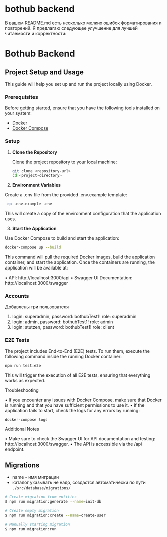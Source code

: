 # bothub backend

В вашем README.md есть несколько мелких ошибок форматирования и повторений. Я предлагаю следующее улучшение для лучшей читаемости и корректности:

# Bothub Backend

## Project Setup and Usage

This guide will help you set up and run the project locally using Docker.

### Prerequisites

Before getting started, ensure that you have the following tools installed on your system:

- [Docker](https://www.docker.com/get-started)
- [Docker Compose](https://docs.docker.com/compose/install/)

### Setup

1. **Clone the Repository**

   Clone the project repository to your local machine:

   ```bash
   git clone <repository-url>
   cd <project-directory>
   ```

2. **Environment Variables**

Create a .env file from the provided .env.example template:

```bash
 cp .env.example .env
```

This will create a copy of the environment configuration that the application uses.

3. **Start the Application**

Use Docker Compose to build and start the application:

```bash
docker-compose up --build
```

This command will pull the required Docker images, build the application container, and start the application.
Once the containers are running, the application will be available at:

• API: http://localhost:3000/api
• Swagger UI Documentation: http://localhost:3000/swagger

### Accounts

Добавлены три пользователя

1.  login: superadmin, password: bothubTest1! role: superadmin
2.  login: admin, password: bothubTest1! role: admin
3.  login: stutzen, password: bothubTest1! role: client

### E2E Tests

The project includes End-to-End (E2E) tests. To run them, execute the following command inside the running Docker container:

```bash
npm run test:e2e
```

This will trigger the execution of all E2E tests, ensuring that everything works as expected.

Troubleshooting

• If you encounter any issues with Docker Compose, make sure that Docker is running and that you have sufficient permissions to use it.
• If the application fails to start, check the logs for any errors by running:

```bash
docker-compose logs
```

Additional Notes

• Make sure to check the Swagger UI for API documentation and testing: http://localhost:3000/swagger.
• The API is accessible via the /api endpoint.

## Migrations

- name - имя миграции
- каталог указывать не надо, создастся автоматически по пути `./src/database/migrations/`

```bash
# Create migration from entities
$ npm run migration:generate --name=init-db

# Create empty migration
$ npm run migration:create --name=create-user

# Manually starting migration
$ npm run migration:run
```
